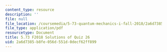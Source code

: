 ```yaml
---
content_type: resource
description: ''
file: null
file_location: /coursemedia/5-73-quantum-mechanics-i-fall-2018/2a6d7385b8fe056d551d0decf62ff899_MIT5_73F18_quiz26_soln.pdf
file_type: application/pdf
resourcetype: Document
title: 5.73 F2018 Solutions of Quiz 26
uid: 2a6d7385-b8fe-056d-551d-0decf62ff899
---
```

